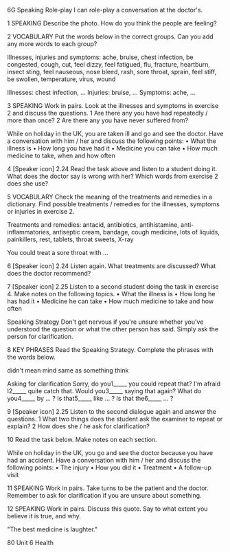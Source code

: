 6G Speaking
Role-play
I can role-play a conversation at the doctor's.

1 SPEAKING Describe the photo. How do you think the people are feeling?

2 VOCABULARY Put the words below in the correct groups. Can you add any more words to each group?

Illnesses, injuries and symptoms: ache, bruise, chest infection, be congested, cough, cut, feel dizzy, feel fatigued, flu, fracture, heartburn, insect sting, feel nauseous, nose bleed, rash, sore throat, sprain, feel stiff, be swollen, temperature, virus, wound

Illnesses: chest infection, ...
Injuries: bruise, ...
Symptoms: ache, ...

3 SPEAKING Work in pairs. Look at the illnesses and symptoms in exercise 2 and discuss the questions.
1 Are there any you have had repeatedly / more than once?
2 Are there any you have never suffered from?

While on holiday in the UK, you are taken ill and go and see the doctor. Have a conversation with him / her and discuss the following points:
• What the illness is
• How long you have had it
• Medicine you can take
• How much medicine to take, when and how often

4 [Speaker icon] 2.24 Read the task above and listen to a student doing it. What does the doctor say is wrong with her? Which words from exercise 2 does she use?

5 VOCABULARY Check the meaning of the treatments and remedies in a dictionary. Find possible treatments / remedies for the illnesses, symptoms or injuries in exercise 2.

Treatments and remedies: antacid, antibiotics, antihistamine, anti-inflammatories, antiseptic cream, bandage, cough medicine, lots of liquids, painkillers, rest, tablets, throat sweets, X-ray

You could treat a sore throat with ...

6 [Speaker icon] 2.24 Listen again. What treatments are discussed? What does the doctor recommend?

7 [Speaker icon] 2.25 Listen to a second student doing the task in exercise 4. Make notes on the following topics.
• What the illness is
• How long he has had it
• Medicine he can take
• How much medicine to take and how often

Speaking Strategy
Don't get nervous if you're unsure whether you've understood the question or what the other person has said. Simply ask the person for clarification.

8 KEY PHRASES Read the Speaking Strategy. Complete the phrases with the words below.

didn't   mean   mind   same as   something   think

Asking for clarification
Sorry, do you1_____ you could repeat that?
I'm afraid I2_____ quite catch that.
Would you3_____ saying that again?
What do you4_____ by ... ?
Is that5_____ like ... ?
Is that the6_____ ... ?

9 [Speaker icon] 2.25 Listen to the second dialogue again and answer the questions.
1 What two things does the student ask the examiner to repeat or explain?
2 How does she / he ask for clarification?

10 Read the task below. Make notes on each section.

While on holiday in the UK, you go and see the doctor because you have had an accident. Have a conversation with him / her and discuss the following points:
• The injury
• How you did it
• Treatment
• A follow-up visit

11 SPEAKING Work in pairs. Take turns to be the patient and the doctor. Remember to ask for clarification if you are unsure about something.

12 SPEAKING Work in pairs. Discuss this quote. Say to what extent you believe it is true, and why.

"The best medicine is laughter."

80 Unit 6 Health